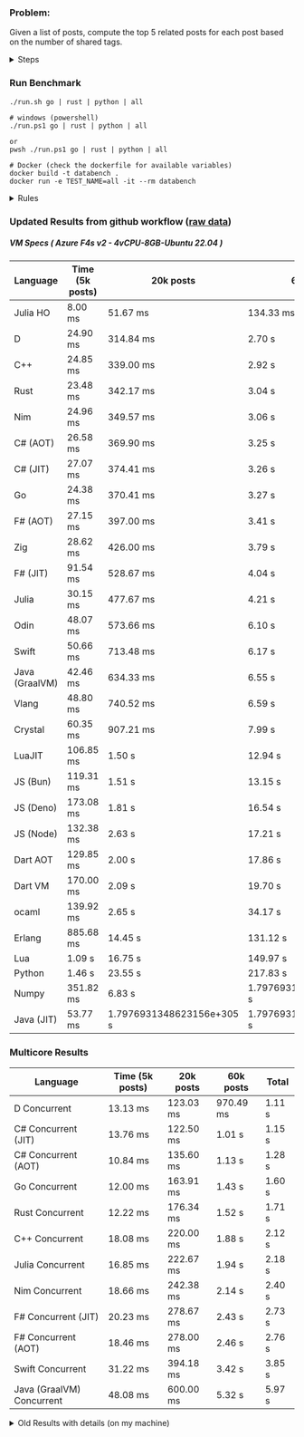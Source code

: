 ### Problem:

Given a list of posts, compute the top 5 related posts for each post based on the number of shared tags.

<details>
<summary> Steps </summary>

-   Read the posts JSON file.
-   Iterate over the posts and populate a map containing: `tag -> List<int>`, with the int representing the post index of each post with that tag.
-   Iterate over the posts and for each post:
    -   Create a map: `PostIndex -> int` to track the number of shared tags
    -   For each tag, Iterate over the posts that have that tag
    -   For each post, increment the shared tag count in the map.
-   Sort the related posts by the number of shared tags.
-   Write the top 5 related posts for each post to a new JSON file.
</details>

### Run Benchmark

```
./run.sh go | rust | python | all

# windows (powershell)
./run.ps1 go | rust | python | all

or
pwsh ./run.ps1 go | rust | python | all

# Docker (check the dockerfile for available variables)
docker build -t databench .
docker run -e TEST_NAME=all -it --rm databench
```

<details>
<summary> Rules </summary>

<h3>No:</h3>

-   FFI (including assembly inlining)
-   Unsafe code blocks
-   Custom benchmarking
-   Disabling runtime checks (bounds etc)
-   Specific hardware targeting
-   SIMD for single threaded solutions
-   Hardcoding number of posts
-   Lazy evaluation (Unless results are computed at runtime and timed)
-   Computation Caching

<h3>Must:</h3>

-   Support up to 100,000 posts
-   Support UTF8 strings
-   Parse json at runtime
-   Support up to 100 tags
-   Use a stable release of the compiler/runtime
-   Represent tags as strings
-   Be production ready
-   Use less than 8GB of memory
</details>

### Updated Results from github workflow ([raw data](https://github.com/jinyus/related_post_gen/blob/main/raw_results.md))

##### VM Specs ( Azure F4s v2 - 4vCPU-8GB-Ubuntu 22.04 )

| Language       | Time (5k posts)                       | 20k posts                              | 60k posts                           | Total     |
| -------------- | ------------------------------------- | -------------------------------------- | ----------------------------------- | --------- |
| Julia HO | 8.00 ms | 51.67 ms | 134.33 ms | 194.00 ms |
| D | 24.90 ms | 314.84 ms | 2.70 s | 3.04 s |
| C++ | 24.85 ms | 339.00 ms | 2.92 s | 3.28 s |
| Rust | 23.48 ms | 342.17 ms | 3.04 s | 3.40 s |
| Nim | 24.96 ms | 349.57 ms | 3.06 s | 3.44 s |
| C# (AOT) | 26.58 ms | 369.90 ms | 3.25 s | 3.65 s |
| C# (JIT) | 27.07 ms | 374.41 ms | 3.26 s | 3.67 s |
| Go | 24.38 ms | 370.41 ms | 3.27 s | 3.67 s |
| F# (AOT) | 27.15 ms | 397.00 ms | 3.41 s | 3.83 s |
| Zig | 28.62 ms | 426.00 ms | 3.79 s | 4.24 s |
| F# (JIT) | 91.54 ms | 528.67 ms | 4.04 s | 4.66 s |
| Julia | 30.15 ms | 477.67 ms | 4.21 s | 4.72 s |
| Odin | 48.07 ms | 573.66 ms | 6.10 s | 6.72 s |
| Swift | 50.66 ms | 713.48 ms | 6.17 s | 6.93 s |
| Java (GraalVM) | 42.46 ms | 634.33 ms | 6.55 s | 7.22 s |
| Vlang | 48.80 ms | 740.52 ms | 6.59 s | 7.38 s |
| Crystal | 60.35 ms | 907.21 ms | 7.99 s | 8.96 s |
| LuaJIT | 106.85 ms | 1.50 s | 12.94 s | 14.55 s |
| JS (Bun) | 119.31 ms | 1.51 s | 13.15 s | 14.79 s |
| JS (Deno) | 173.08 ms | 1.81 s | 16.54 s | 18.52 s |
| JS (Node) | 132.38 ms | 2.63 s | 17.21 s | 19.97 s |
| Dart AOT | 129.85 ms | 2.00 s | 17.86 s | 19.99 s |
| Dart VM | 170.00 ms | 2.09 s | 19.70 s | 21.95 s |
| ocaml | 139.92 ms | 2.65 s | 34.17 s | 36.96 s |
| Erlang | 885.68 ms | 14.45 s | 131.12 s | 146.46 s |
| Lua | 1.09 s | 16.75 s | 149.97 s | 167.81 s |
| Python | 1.46 s | 23.55 s | 217.83 s | 242.85 s |
| Numpy | 351.82 ms | 6.83 s | 1.7976931348623156e+305 s | 1.7976931348623156e+305 s |
| Java (JIT) | 53.77 ms | 1.7976931348623156e+305 s | 1.7976931348623156e+305 s | Infinity s |

### Multicore Results

| Language       | Time (5k posts) | 20k posts        | 60k posts        | Total     |
| -------------- | --------------- | ---------------- | ---------------- | --------- |
| D Concurrent | 13.13 ms | 123.03 ms | 970.49 ms | 1.11 s |
| C# Concurrent (JIT) | 13.76 ms | 122.50 ms | 1.01 s | 1.15 s |
| C# Concurrent (AOT) | 10.84 ms | 135.60 ms | 1.13 s | 1.28 s |
| Go Concurrent | 12.00 ms | 163.91 ms | 1.43 s | 1.60 s |
| Rust Concurrent | 12.22 ms | 176.34 ms | 1.52 s | 1.71 s |
| C++ Concurrent | 18.08 ms | 220.00 ms | 1.88 s | 2.12 s |
| Julia Concurrent | 16.85 ms | 222.67 ms | 1.94 s | 2.18 s |
| Nim Concurrent | 18.66 ms | 242.38 ms | 2.14 s | 2.40 s |
| F# Concurrent (JIT) | 20.23 ms | 278.67 ms | 2.43 s | 2.73 s |
| F# Concurrent (AOT) | 18.46 ms | 278.00 ms | 2.46 s | 2.76 s |
| Swift Concurrent | 31.22 ms | 394.18 ms | 3.42 s | 3.85 s |
| Java (GraalVM) Concurrent | 48.08 ms | 600.00 ms | 5.32 s | 5.97 s |

<details>
<summary> Old Results with details (on my machine) </summary>

| Language   | Processing Time | Total (+ I/O) | Details                                                                                                                                                                                                                                                                                         |
| ---------- | --------------- | ------------- | ----------------------------------------------------------------------------------------------------------------------------------------------------------------------------------------------------------------------------------------------------------------------------------------------- |
| Rust       | -               | 4.5s          | Initial                                                                                                                                                                                                                                                                                         |
| Rust v2    | -               | 2.60s         | Replace std HashMap with fxHashMap by [phazer99](https://www.reddit.com/r/rust/comments/16plgok/comment/k1rtr4x/?utm_source=share&utm_medium=web2x&context=3)                                                                                                                                   |
| Rust v3    | -               | 1.28s         | Preallocate and reuse map and unstable sort by [vdrmn](https://www.reddit.com/r/rust/comments/16plgok/comment/k1rzo7g/?utm_source=share&utm_medium=web2x&context=3) and [Darksonn](https://www.reddit.com/r/rust/comments/16plgok/comment/k1rzwdx/?utm_source=share&utm_medium=web2x&context=3) |
| Rust v4    | -               | 0.13s         | Use Post index as key instead of Pointer and Binary Heap by [RB5009](https://www.reddit.com/r/rust/comments/16plgok/comment/k1s5ea0/?utm_source=share&utm_medium=web2x&context=3)                                                                                                               |
| Rust v5    | 38ms            | 52ms          | Rm hashing from loop and use vec[count] instead of map[index]count by RB5009                                                                                                                                                                                                                    |
| Rust v6    | 23ms            | 36ms          | Optimized Binary Heap Ops by [scottlamb](https://github.com/jinyus/related_post_gen/pull/12)                                                                                                                                                                                                    |
| Rust Rayon | 9ms             | 22ms          | Parallelize by [masmullin2000](https://github.com/jinyus/related_post_gen/pull/4)                                                                                                                                                                                                               |
| Rust Rayon | 8ms             | 22ms          | Remove comparison out of hot loop                                                                                                                                                                                                                                                               |
| ⠀          | ⠀               | ⠀             | ⠀                                                                                                                                                                                                                                                                                               |
| Go         | -               | 1.5s          | Initial                                                                                                                                                                                                                                                                                         |
| Go v2      | -               | 80ms          | Add rust optimizations                                                                                                                                                                                                                                                                          |
| Go v3      | 56ms            | 70ms          | Use goccy/go-json                                                                                                                                                                                                                                                                               |
| Go v3      | 34ms            | 55ms          | Use generic binaryheap by [DrBlury](https://github.com/jinyus/related_post_gen/pull/7)                                                                                                                                                                                                          |
| Go v4      | 26ms            | 50ms          | Replace binary heap with custom priority queue                                                                                                                                                                                                                                                  |
| Go v5      | 20ms            | 43ms          | Remove comparison out of hot loop                                                                                                                                                                                                                                                               |
| Go Con     | 10ms            | 33ms          | Go concurrency by [tirprox](https://github.com/jinyus/related_post_gen/pull/17) and [DrBlury](https://github.com/jinyus/related_post_gen/pull/8)                                                                                                                                                |
| Go Con v2  | 5ms             | 29ms          | Use arena, use waitgroup, rm binheap by [DrBlury](https://github.com/jinyus/related_post_gen/pull/20)                                                                                                                                                                                           |
| ⠀          | ⠀               | ⠀             | ⠀                                                                                                                                                                                                                                                                                               |
| Python     | -               | 7.81s         | Initial                                                                                                                                                                                                                                                                                         |
| Python v2  | 1.35s           | 1.53s         | Add rust optimizations by [dave-andersen](https://github.com/jinyus/related_post_gen/pull/10)                                                                                                                                                                                                   |
| Numpy      | 0.57s           | 0.85s         | Numpy implementation by [Copper280z](https://github.com/jinyus/related_post_gen/pull/11)                                                                                                                                                                                                        |
| ⠀          | ⠀               | ⠀             | ⠀                                                                                                                                                                                                                                                                                               |
| Crystal    | 50ms            | 96ms          | Inital w/ previous optimizations                                                                                                                                                                                                                                                                |
| Crystal v2 | 33ms            | 72ms          | Replace binary heap with custom priority queue                                                                                                                                                                                                                                                  |
| ⠀          | ⠀               | ⠀             | ⠀                                                                                                                                                                                                                                                                                               |
| Odin       | 110ms           | 397ms         | Ported from golang code                                                                                                                                                                                                                                                                         |
| Odin v2    | 104ms           | 404ms         | Remove comparison out of hot loop                                                                                                                                                                                                                                                               |
| ⠀          | ⠀               | ⠀             | ⠀                                                                                                                                                                                                                                                                                               |
| Dart VM    | 125ms           | 530ms         | Ported from golang code                                                                                                                                                                                                                                                                         |
| Dart bin   | 274ms           | 360ms         | Compiled executable                                                                                                                                                                                                                                                                             |
| ⠀          | ⠀               | ⠀             | ⠀                                                                                                                                                                                                                                                                                               |
| Vlang      | 339ms           | 560ms         | Ported from golang code                                                                                                                                                                                                                                                                         |
| ⠀          | ⠀               | ⠀             | ⠀                                                                                                                                                                                                                                                                                               |
| Zig        | 80ms            | 110ms         | Provided by [akhildevelops](https://github.com/jinyus/related_post_gen/pull/30)                                                                                                                                                                                                                 |

</details>

[^1]: Uses specialized datastructures meant for demonstation purposes: [more](https://github.com/LilithHafner/Jokes/tree/main/SuperDataStructures.jl)